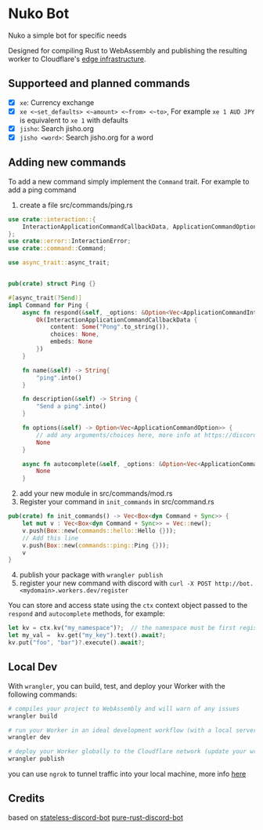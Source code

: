 # Nuko Bot

Nuko a simple bot for specific needs

Designed for compiling Rust to WebAssembly and publishing the resulting worker to
Cloudflare's [edge infrastructure](https://www.cloudflare.com/network/).

## Supporteed and planned commands

- [x] `xe`: Currency exchange
- [x] `xe <~set_defaults> <~amount> <~from> <~to>`, For example `xe 1 AUD JPY` is equivalent to `xe 1` with defaults
- [x] `jisho`: Search jisho.org
- [x] `jisho <word>`: Search jisho.org for a word

## Adding new commands

To add a new command simply implement the `Command` trait. For example to add a ping command

1. create a file src/commands/ping.rs

```rust
use crate::interaction::{
    InteractionApplicationCommandCallbackData, ApplicationCommandOption, ApplicationCommandOptionChoice, ApplicationCommandInteractionDataOption, ApplicationCommandOptionType
};
use crate::error::InteractionError;
use crate::command::Command;

use async_trait::async_trait;


pub(crate) struct Ping {}

#[async_trait(?Send)]
impl Command for Ping {
    async fn respond(&self, _options: &Option<Vec<ApplicationCommandInteractionDataOption>>, _ctx: &mut worker::RouteContext<()>) -> Result<InteractionApplicationCommandCallbackData, InteractionError>{
        Ok(InteractionApplicationCommandCallbackData {
            content: Some("Pong".to_string()),
            choices: None,
            embeds: None
        })
    }

    fn name(&self) -> String{
        "ping".into()
    }

    fn description(&self) -> String {
        "Send a ping".into()
    }

    fn options(&self) -> Option<Vec<ApplicationCommandOption>> {
        // add any arguments/choices here, more info at https://discord.com/developers/docs/interactions/application-commands#application-command-object-application-command-option-structure
        None
    }

    async fn autocomplete(&self, _options: &Option<Vec<ApplicationCommandInteractionDataOption>>, _ctx: &mut worker::RouteContext<()>) ->
        None
    }

```

2. add your new module in src/commands/mod.rs
3. Register your command in `init_commands` in src/command.rs

```rust
pub(crate) fn init_commands() -> Vec<Box<dyn Command + Sync>> {
    let mut v : Vec<Box<dyn Command + Sync>> = Vec::new();
    v.push(Box::new(commands::hello::Hello {}));
    // Add this line
    v.push(Box::new(commands::ping::Ping {}));
    v
}
```

4. publish your package with `wrangler publish`
5. register your new command with discord with `curl -X POST http://bot.<mydomain>.workers.dev/register`

You can store and access state using the `ctx` context object passed to the `respond` and `autocomplete` methods, for example:

```rust
let kv = ctx.kv("my_namespace")?;  // the namespace must be first registered on cloudflare dashboard
let my_val =  kv.get("my_key").text().await?;
kv.put("foo", "bar")?.execute().await?;

```

## Local Dev

With `wrangler`, you can build, test, and deploy your Worker with the following commands:

```bash
# compiles your project to WebAssembly and will warn of any issues
wrangler build

# run your Worker in an ideal development workflow (with a local server, file watcher & more)
wrangler dev

# deploy your Worker globally to the Cloudflare network (update your wrangler.toml file for configuration)
wrangler publish
```

you can use `ngrok` to tunnel traffic into your local machine, more info [here](https://discord.com/developers/docs/tutorials/hosting-on-cloudflare-workers#setting-up-ngrok)

## Credits

based on [stateless-discord-bot](https://github.com/siketyan/stateless-discord-bot)
[pure-rust-discord-bot]()
